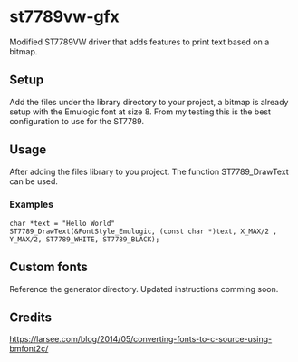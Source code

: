 # st7789vw-gfx

Modified ST7789VW driver that adds features to print text based on a bitmap.

## Setup

Add the files under the library directory to your project, a bitmap is already setup with the Emulogic font at size 8. From my testing this is the best configuration to use for the ST7789.

## Usage

After adding the files library to you project. The function ST7789_DrawText can be used.

### Examples

```
char *text = "Hello World"
ST7789_DrawText(&FontStyle_Emulogic, (const char *)text, X_MAX/2 , Y_MAX/2, ST7789_WHITE, ST7789_BLACK);
```

## Custom fonts

Reference the generator directory. Updated instructions comming soon.

## Credits

https://larsee.com/blog/2014/05/converting-fonts-to-c-source-using-bmfont2c/


